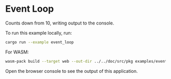# Event Loop

Counts down from 10, writing output to the console.

To run this example locally, run:

```bash
cargo run --example event_loop
```

For WASM:

```bash
wasm-pack build --target web --out-dir ../../doc/src/pkg examples/event_loop
```

Open the browser console to see the output of this application.

<script type="module">
import init, * as exports from '../pkg/example_event_loop.js';
window.onload = async function() {
    await init();
    exports.run();
};
</script>
